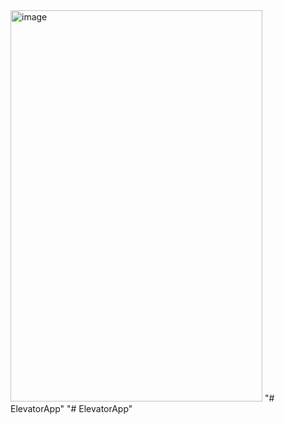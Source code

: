 <img width="403" height="626" alt="image" src="https://github.com/user-attachments/assets/fd37a735-ed7f-4c8b-9637-a20da169fd95" />
"# ElevatorApp" 
"# ElevatorApp" 
